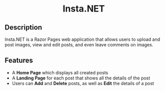 <h1 align="center">Insta.NET</h1>

## Description
Insta.NET is a Razor Pages web application that allows users to upload and post images, view and edit posts, and even leave comments on images. 

## Features
 - A **Home Page** which displays all created posts
 - A **Landing Page** for each post that shows all the details of the post
 - Users can **Add** and **Delete** posts, as well as **Edit** the details of a post
